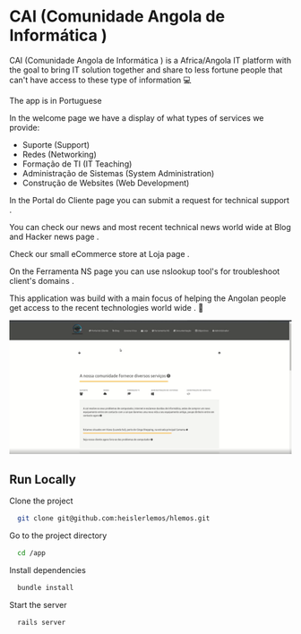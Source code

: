 
# CAI (Comunidade Angola de Informática ) 

CAI (Comunidade Angola de Informática ) is a Africa/Angola IT platform with the goal to bring IT solution together and share to less fortune people that can't have access to these type of information 💻

The app is in Portuguese

In the welcome page we have a display of what types of services we provide:

- Suporte (Support)
- Redes (Networking)
- Formação de TI (IT Teaching)
- Administração de Sistemas (System Administration)
- Construção de Websites (Web Development)

In the Portal do Cliente page you can submit a request for technical support .

You can check our news and most recent technical news world wide at Blog and Hacker news page  .

Check our small eCommerce store at Loja page .

On the Ferramenta NS page you can use nslookup tool's for troubleshoot client's domains .

This application was build with a main focus of helping the Angolan people get access to the recent technologies world wide .	💓

![](app/assets/images/2024-11-08_10-29.png)

## Run Locally

Clone the project

```bash
  git clone git@github.com:heislerlemos/hlemos.git
```

Go to the project directory

```bash
  cd /app
```

Install dependencies

```bash
  bundle install
```

Start the server

```bash
  rails server
```

